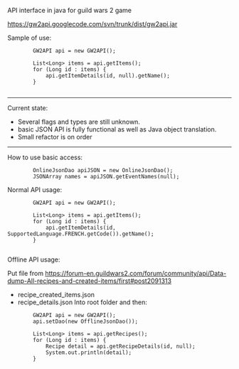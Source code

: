 API interface in java for guild wars 2 game

https://gw2api.googlecode.com/svn/trunk/dist/gw2api.jar

Sample of use:

```
		GW2API api = new GW2API();

		List<Long> items = api.getItems();
		for (Long id : items) {
			api.getItemDetails(id, null).getName();
		}
		
```


---


Current state:

  * Several flags and types are still unknown.
  * basic JSON API is fully functional as well as Java object translation.
  * Small refactor is on order


---


How to use basic access:

```
		OnlineJsonDao apiJSON = new OnlineJsonDao();
		JSONArray names = apiJSON.getEventNames(null);
```

Normal API usage:

```
		GW2API api = new GW2API();

		List<Long> items = api.getItems();
		for (Long id : items) {
			api.getItemDetails(id, SupportedLanguage.FRENCH.getCode()).getName();
		}
		
```

Offline API usage:

Put file from https://forum-en.guildwars2.com/forum/community/api/Data-dump-All-recipes-and-created-items/first#post2091313
  * recipe\_created\_items.json
  * recipe\_details.json
Into root folder and then:

```
		GW2API api = new GW2API();
		api.setDao(new OfflineJsonDao());
		
		List<Long> items = api.getRecipes();
		for (Long id : items) {
			Recipe detail = api.getRecipeDetails(id, null);
			System.out.println(detail);
		}
```